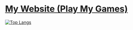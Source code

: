 # [<ins>My Website (Play My Games)</ins>](https://gresh.dev/)

<!--
[![GitHub Streak](http://github-readme-streak-stats.herokuapp.com?user=superstarjfg&hide_current_streak=true&hide_longest_streak=true&card_width=300&theme=dark)](https://git.io/streak-stats)
-->

[![Top Langs](https://github-readme-stats.vercel.app/api/top-langs/?username=superstarjfg&include_all_commits=true&layout=compact&theme=dark&size_weight=.5&count_weight=.5)](https://github.com/anuraghazra/github-readme-stats)

<!--
**SuperstarJFG/SuperstarJFG** is a ✨ _special_ ✨ repository because its `README.md` (this file) appears on your GitHub profile.

Here are some ideas to get you started:

- 🔭 I’m currently working on ...
- 🌱 I’m currently learning ...
- 👯 I’m looking to collaborate on ...
- 🤔 I’m looking for help with ...
- 💬 Ask me about ...
- 📫 How to reach me: ...
- 😄 Pronouns: ...
- ⚡ Fun fact: ...
-->
